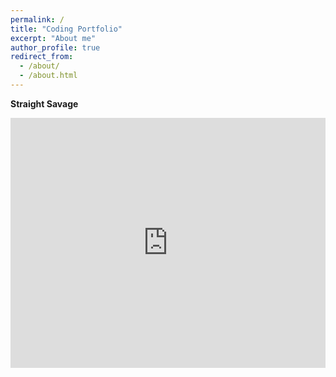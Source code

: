 ```yaml
---
permalink: /
title: "Coding Portfolio"
excerpt: "About me"
author_profile: true
redirect_from: 
  - /about/
  - /about.html
---
```

<b> Straight Savage </b>
<iframe height="400px" width="100%" src="https://repl.it/@ALBERTMARSHALL/Savage-Bot?lite=true" scrolling="no" frameborder="no" allowtransparency="true" allowfullscreen="true" sandbox="allow-forms allow-pointer-lock allow-popups allow-same-origin allow-scripts allow-modals"></iframe>

